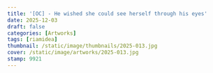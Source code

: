 ```yaml
---
title: '[OC] - He wished she could see herself through his eyes'
date: 2025-12-03
draft: false
categories: [Artworks]
tags: [riamidea]
thumbnail: /static/image/thumbnails/2025-013.jpg
cover: /static/image/artworks/2025-013.jpg
stamp: 9921
---
```

